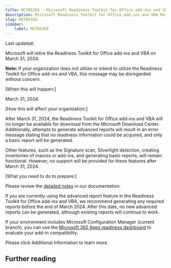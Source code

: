 ```yaml
---
title: MC705356 - Microsoft Readiness Toolkit for Office add-ins and VBA Retirement note
description: Microsoft Readiness Toolkit for Office add-ins and VBA Retirement note
slug: MC705356
sidebar:
    label: MC705356
---
```



Last updated: 

<p>Microsoft will retire the Readiness Toolkit for Office add-ins and VBA on March 31, 2024.</p><p><b>Note:&nbsp;</b>If your organization does not utilize or intend to utilize the Readiness Toolkit for Office add-ins and VBA, this message may be disregarded without concern.</p><p>[When this will happen:]</p><p>March 31, 2024.</p><p>[How this will affect your organization:]<br></p><p>After March 31, 2024, the Readiness Toolkit for Office add-ins and VBA will no longer be available for download from the Microsoft Download Center. Additionally, attempts to generate advanced reports will result in an error message stating that no readiness information could be acquired, and only a basic report will be generated.</p><p>Other features, such as the Signature scan, Silverlight detection, creating inventories of macros or add-ins, and generating basic reports, will remain functional. However, no support will be provided for these features after March 31, 2024.</p><p>[What you need to do to prepare:]</p><p>Please review the <a href="https://learn.microsoft.com/deployoffice/readiness-toolkit-application-compatibility-microsoft-365-apps#office-readiness-toolkit-retirement" target="_blank">detailed notes</a>&nbsp;in our documentation.</p><p>If you are currently using the advanced report feature in the Readiness Toolkit for Office add-ins and VBA, we recommend generating any required reports before the end of March 2024. After this date, no new advanced reports can be generated, although existing reports will continue to work.
</p><p>
</p><p>If your environment includes Microsoft Configuration Manager (current branch), you can use the <a href="https://learn.microsoft.com/mem/configmgr/sum/deploy-use/office-365-dashboard#bkmk_readiness-dash" target="_blank">Microsoft 365 Apps readiness dashboard</a> to evaluate your add-in compatibility.</p><p>Please click Additional Information to learn more.</p>

## Further reading
